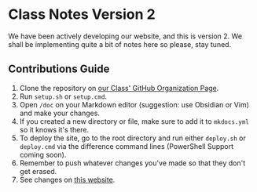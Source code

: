 # Class Notes Version 2

We have been actively developing our website, and this is version 2. We shall be implementing quite a bit of notes here so please, stay tuned.

## Contributions Guide
1. Clone the repository on [our Class' GitHub Organization Page](https://github.com/M22504/class-notes-v2).
2. Run `setup.sh` or `setup.cmd`.
3. Open `/doc` on your Markdown editor (suggestion: use Obsidian or Vim) and make your changes.
4. If you created a new directory or file, make sure to add it to `mkdocs.yml` so it knows it's there.
5. To deploy the site, go to the root directory and run either `deploy.sh` or `deploy.cmd` via the difference command lines (PowerShell Support coming soon).
6. Remember to push whatever changes you've made so that they don't get erased.
7. See changes on [this website](https://notes.fiveohfour.ml).